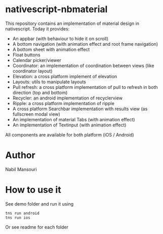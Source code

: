 # nativescript-nbmaterial
This repository contains an implementation of material design in nativescript.
Today it provides:
- An appbar (with behaviour to hide it on scroll)
- A bottom navigation (with animation effect and root frame navigation)
- A bottom sheet with animation effect
- Float buttons
- Calendar picker/viewer
- Coordinator: an implementation of coordination between views (like coordinator layout)
- Elevation: a cross platform implement of elevation
- Layouts: utils to manipulate layouts
- Pull refresh: a cross platform implementation of pull to refresh in both direction (top and bottom)
- Recycler: an android implementation of recyclerview
- Ripple: a cross platform implementation of ripple
- A cross platform Searchbar implementation with results view (as fullscreen modal view)
- An implementation of material Tabs (with animation effect)
- An implementation of Textinput (with animation effect)

All components are available for both platform (iOS / Android)

# Author
Nabil Mansouri

# How to use it
See demo folder and run it using
```
tns run android
tns run ios
```
Or see readme for each folder